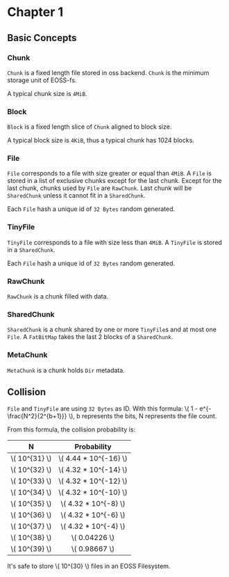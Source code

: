# Chapter 1

## Basic Concepts

### Chunk

`Chunk` is a fixed length file stored in oss backend. 
`Chunk` is the minimum storage unit of EOSS-fs.

A typical chunk size is `4MiB`.

### Block

`Block` is a fixed length slice of `Chunk` aligned to block size.

A typical block size is `4KiB`, thus a typical chunk has 1024 blocks.

### File

`File` corresponds to a file with size greater or equal than `4MiB`.
A `File` is stored in a list of exclusive chunks except for the last chunk.
Except for the last chunk, chunks used by `File` are `RawChunk`.
Last chunk will be `SharedChunk` unless it cannot fit in a `SharedChunk`.

Each `File` hash a unique id of `32 Bytes` random generated.

### TinyFile

`TinyFile` corresponds to a file with size less than `4MiB`.
A `TinyFile` is stored in a `SharedChunk`.

Each `File` hash a unique id of `32 Bytes` random generated.

### RawChunk

`RawChunk` is a chunk filled with data.

### SharedChunk

`SharedChunk` is a chunk shared by one or more `TinyFile`s and
at most one `File`.
A `FatBitMap` takes the last 2 blocks of a `SharedChunk`.

### MetaChunk

`MetaChunk` is a chunk holds `Dir` metadata.

## Collision

`File` and `TinyFile` are using `32 Bytes` as ID.
With this formula:
\\( 1 - e^{-\frac{N^2}{2^{b+1}}} \\), b represents the bits, N represents the file count.

From this formula, the collision probability is:

|        N        |        Probability      |
| :-------------: | :---------------------: |
| \\( 10^{31} \\) | \\( 4.44 * 10^{-16} \\) |
| \\( 10^{32} \\) | \\( 4.32 * 10^{-14} \\) |
| \\( 10^{33} \\) | \\( 4.32 * 10^{-12} \\) |
| \\( 10^{34} \\) | \\( 4.32 * 10^{-10} \\) |
| \\( 10^{35} \\) | \\( 4.32 * 10^{-8}  \\) |
| \\( 10^{36} \\) | \\( 4.32 * 10^{-6}  \\) |
| \\( 10^{37} \\) | \\( 4.32 * 10^{-4}  \\) |
| \\( 10^{38} \\) | \\(     0.04226     \\) |
| \\( 10^{39} \\) | \\(     0.98667     \\) |

It's safe to store \\( 10^{30} \\) files in an EOSS Filesystem.